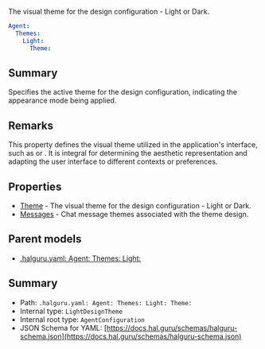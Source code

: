 <!--
title: Theme
description: The visual theme for the design configuration - Light or Dark.
version: 1.39.0
generated: true
date: 2025-04-24
node: This file is generated by the command-line program: `halguru manual -c -m`
-->


The visual theme for the design configuration - Light or Dark.

```yaml
Agent:
  Themes:
    Light:
      Theme:
```

## Summary

Specifies the active theme for the design configuration, indicating the appearance mode being applied.

## Remarks

This property defines the visual theme utilized in the application's interface, such as or . It is integral for determining the aesthetic representation and adapting the user interface to different contexts or preferences.

## Properties

* [Theme]((halguru)-agent-themes-light-theme.md) - The visual theme for the design configuration - Light or Dark.
* [Messages]((halguru)-agent-themes-light-messages.md) - Chat message themes associated with the theme design.

## Parent models

* [.halguru.yaml: Agent: Themes: Light:]((halguru)-agent-themes-light.md)
## Summary

* Path: `.halguru.yaml: Agent: Themes: Light: Theme:`
* Internal type: `LightDesignTheme`
* Internal root type: `AgentConfiguration`
* JSON Schema for YAML: [https://docs.hal.guru/schemas/halguru-schema.json](https://docs.hal.guru/schemas/halguru-schema.json)
